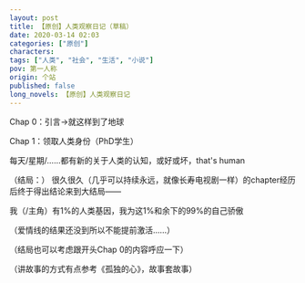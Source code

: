 ```yaml
---
layout: post
title: 【原创】人类观察日记（草稿）
date: 2020-03-14 02:03
categories: ["原创"]
characters: 
tags: ["人类", "社会", "生活", "小说"]
pov: 第一人称
origin: 个站
published: false
long_novels: 【原创】人类观察日记
---
```


Chap 0：引言→就这样到了地球

Chap 1：领取人类身份（PhD学生）

每天/星期/……都有新的关于人类的认知，或好或坏，that's human

（结局：）
很久很久（几乎可以持续永远，就像长寿电视剧一样）的chapter经历后终于得出结论来到大结局——

我（/主角）有1%的人类基因，我为这1%和余下的99%的自己骄傲

（爱情线的结果还没到所以不能提前激活……）

（结局也可以考虑跟开头Chap 0的内容呼应一下）

（讲故事的方式有点参考《孤独的心》，故事套故事）
